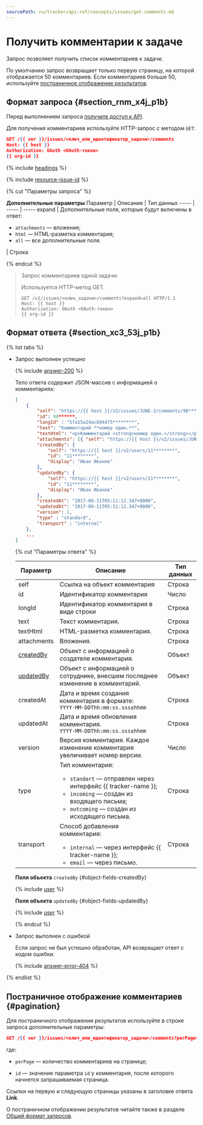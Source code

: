 ```yaml
---
sourcePath: ru/tracker/api-ref/concepts/issues/get-comments.md
---
```

# Получить комментарии к задаче

Запрос позволяет получить список комментариев к задаче. 

По умолчанию запрос возвращает только первую страницу, на которой отображается 50 комментариев. Если комментариев больше 50, используйте [постраничное отображение результатов](#pagination).

## Формат запроса {#section_rnm_x4j_p1b}

Перед выполнением запроса [получите доступ к API](../access.md).

Для получения комментариев используйте HTTP-запрос с методом `GET`:

```json
GET /{{ ver }}/issues/<ключ_или_идентификатор_задачи>/comments
Host: {{ host }}
Authorization: OAuth <OAuth-токен>
{{ org-id }}
```

{% include [headings](../../../_includes/tracker/api/headings.md) %}

{% include [resource-issue-id](../../../_includes/tracker/api/resource-issue-id.md) %} 

{% cut "Параметры запроса" %}

**Дополнительные параметры**
Параметр | Описание | Тип данных
----- | ----- | -----
expand |  Дополнительные поля, которые будут включены в ответ: <ul><li>`attachments` — вложения;</li><li>`html` — HTML-разметка комментария;</li><li>`all` — все дополнительные поля.</li></ul> | Строка

{% endcut %}

> Запрос комментариев одной задачи:
> 
> Используется HTTP-метод GET.
>  
> ```
> GET /v2/issues/<ключ_задачи>/comments?expand=all HTTP/1.1
> Host: {{ host }}
> Authorization: OAuth <OAuth-токен>
> {{ org-id }}
> ```

## Формат ответа {#section_xc3_53j_p1b}

{% list tabs %}

- Запрос выполнен успешно


    {% include [answer-200](../../../_includes/tracker/api/answer-200.md) %}

    Тело ответа содержит JSON-массив с информацией о комментариях:

    ```json
    [
        {
            "self": "https://{{ host }}/v2/issues/JUNE-2/comments/98******",
            "id": 98******,
            "longId" : "5fa15a24ac894475********",
            "text": "Комментарий **номер один.**",
            "textHtml": "<p>Комментарий <strong>номер один.</strong></p>\n",
            "attachments": [{ "self": "https://{{ host }}/v2/issues/JUNE-3/attachments/1", "id": "1", "display": "Untitled.png" }],
            "createdBy": {
                "self": "https://{{ host }}/v2/users/11********",
                "id": "11********",
                "display": "Иван Иванов"
            },
            "updatedBy": {
                "self": "https://{{ host }}/v2/users/11********",
                "id": "11********",
                "display": "Иван Иванов"
            },
            "createdAt": "2017-06-11T05:11:12.347+0000",
            "updatedAt": "2017-06-11T05:11:12.347+0000",
            "version": 1,
            "type" : "standard",
            "transport" : "internal"   
        },
        ...
    ]
    ```

    {% cut "Параметры ответа" %}

    Параметр | Описание | Тип данных
    ----- | ----- | -----
    self | Ссылка на объект комментария | Строка
    id | Идентификатор комментария | Число
    longId | Идентификатор комментария в виде строки | Строка
    text | Текст комментария. | Строка
    textHtml | HTML-разметка комментария. | Строка
    attachments | Вложения. | Строка
    [createdBy](#object-fields-createdBy) | Объект с информацией о создателе комментария. | Объект
    [updatedBy](#object-fields-updatedBy) | Объект с информацией о сотруднике, внесшем последнее изменение в комментарий. | Объект
    createdAt | Дата и время создания комментария в формате:<br/>``` YYYY-MM-DDThh:mm:ss.sss±hhmm ``` | Строка
    updatedAt | Дата и время обновления комментария.<br/>``` YYYY-MM-DDThh:mm:ss.sss±hhmm ``` | Строка
    version | Версия комментария. Каждое изменение комментария увеличивает номер версии. | Число
    type | Тип комментария:<ul><li>`standart` — отправлен через интерфейс {{ tracker-name }};</li><li>`incoming` — создан из входящего письма;</li><li>`outcoming` — создан из исходящего письма.</li></ul> | Строка
    transport | Способ добавления комментария:<ul><li>`internal` — через интерфейс {{ tracker-name }};</li><li>`email` — через письмо.</li></ul> | Строка

    **Поля объекта** `createdBy` {#object-fields-createdBy}

    {% include [user](../../../_includes/tracker/api/user.md) %}
       
    **Поля объекта** `updatedBy` {#object-fields-updatedBy}

    {% include [user](../../../_includes/tracker/api/user.md) %}

    {% endcut %}  

- Запрос выполнен с ошибкой

    Если запрос не был успешно обработан, API возвращает ответ с кодом ошибки:

    {% include [answer-error-404](../../../_includes/tracker/api/answer-error-404.md) %}

{% endlist %}

## Постраничное отображение комментариев {#pagination}

Для постраничного отображения результатов используйте в строке запроса дополнительные параметры:

```json
GET /{{ ver }}/issues/<ключ_или_идентификатор_задачи>/comments?perPage=<количество_комментариев>&id=<идентификатор_комментария>
```

где: 

* `perPage` — количество комментариев на странице; 

* `id` — значение параметра `id` у комментария, после которого начнется запрашиваемая страница. 

Ссылки на первую и следующую страницы указаны в заголовке ответа **Link**.

О постраничном отображении результатов читайте также в разделе [Общий формат запросов](../../common-format.md#displaying-results).